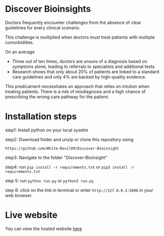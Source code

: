 # Discover Bioinsights
 Doctors frequently encounter challenges from the absence of clear guidelines for every clinical scenario.

This challenge is multiplied when doctors must treat patients with multiple comorbidities.

On an average
            
- Three out of ten times, doctors are unsure of a diagnosis based on symptoms alone, leading to referrals to specialists and additional tests.
- Research shows that only about 20% of patients are linked to a standard care guidelines and only 4% are backed by high-quality evidence.
            
This predicament necessitates an approach that relies on intution when treating patients. There is a risk of misdiagnosis and a high chance of prescribing the wrong care pathway for the patient.

# Installation steps

step1: Install python on your local sysetm

step2: Download folder and unzip or clone this repository using 

`https://github.com/White-Devil09/Discover-Bioinsight`

step3: Navigate to the folder "Discover-Bioinsight"

step4: run `pip install -r requirements.txt` or `pip3 install -r requirements.txt`

step 5: run `python run.py` or `python3 run.py`

step 6: click on the link in terminal or enter `http://127.0.0.1:5000` in your web browser.

# Live website

You can view the hosted website [here](https://discoverbioinsights.com)